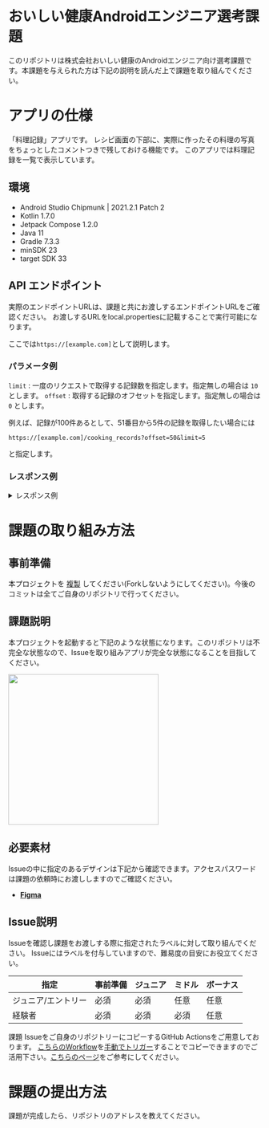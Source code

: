# おいしい健康Androidエンジニア選考課題
このリポジトリは株式会社おいしい健康のAndroidエンジニア向け選考課題です。本課題を与えられた方は下記の説明を読んだ上で課題を取り組んでください。

# アプリの仕様
「料理記録」アプリです。 レシピ画面の下部に、実際に作ったその料理の写真をちょっとしたコメントつきで残しておける機能です。
このアプリでは料理記録を一覧で表示しています。

## 環境
- Android Studio Chipmunk | 2021.2.1 Patch 2
- Kotlin 1.7.0
- Jetpack Compose 1.2.0
- Java 11
- Gradle 7.3.3
- minSDK 23
- target SDK 33


## API エンドポイント

実際のエンドポイントURLは、課題と共にお渡しするエンドポイントURLをご確認ください。 お渡しするURLをlocal.propertiesに記載することで実行可能になります。 

ここでは`https://[example.com]`として説明します。

### パラメータ例

`limit` :  一度のリクエストで取得する記録数を指定します。指定無しの場合は `10` とします。
`offset` : 取得する記録のオフセットを指定します。指定無しの場合は `0` とします。

例えば、記録が100件あるとして、51番目から5件の記録を取得したい場合には

`https://[example.com]/cooking_records?offset=50&limit=5`

と指定します。

### レスポンス例
<details>
<summary>レスポンス例</summary>

<pre>
{
  pagination: {
    total: 100,  # 総レコード数
    offset: 50,  # オフセット
    limit: 5     # リクエスト時指定の取得数
  },
  cooking_records: [
    {
      "image_url": "https://[example.com]/images/51.jpg", # 写真のURL
      "comment": "パンチのきいた辛味が印象的です。",                             # コメント
      "recipe_type": "main_dish",                                         # レシピの種類（main_dish: 主菜/主食, side_dish: 副菜, soup: スープ)
      "recorded_at": "2018-04-21 14:04:22"                                # 記録日時
    },
    {
      "image_url": "https://[example.com]/images/52.jpg",
      "comment": "ごまのコクと酸味がさわやかなタレを添えて。",
      "recipe_type": "main_dish",
      "recorded_at": "2018-04-20 14:04:42"
    },
    {
      "image_url": "https://[example.com]/images/53.jpg",
      "comment": "新鮮なとうもろこしのおいしさ。",
      "recipe_type": "soup",
      "recorded_at": "2018-04-19 14:05:41"
    },
    {
      "image_url": "https://[example.com]/images/54.jpg",
      "comment": "しょうゆとオイスターソースで味付けた具がたっぷり。",
      "recipe_type": "main_dish",
      "recorded_at": "2018-04-18 14:06:12"
    },
    {
      "image_url": "https://[example.com]/images/55.jpg",
      "comment": "豚バラ肉とゴーヤーで、夏バテも吹き飛びそうです。",
      "recipe_type": "main_dish",
      "recorded_at": "2018-04-17 14:07:40"
    }
  ]
}
</pre>

</details>

# 課題の取り組み方法

## 事前準備
本プロジェクトを [複製](https://docs.github.com/ja/repositories/creating-and-managing-repositories/duplicating-a-repository) してください(Forkしないようにしてください)。今後のコミットは全てご自身のリポジトリで行ってください。

## 課題説明

本プロジェクトを起動すると下記のような状態になります。このリポジトリは不完全な状態なので、Issueを取り組みアプリが完全な状態になることを目指してください。

<img src="images/start_app.png" width="300">

## 必要素材

Issueの中に指定のあるデザインは下記から確認できます。アクセスパスワードは課題の依頼時にお渡ししますのでご確認ください。

- [**Figma**](https://www.figma.com/file/5x5cq7sfZo2il7SE0lYlns/%E6%8E%A1%E7%94%A8%E8%AA%B2%E9%A1%8C---%E6%96%99%E7%90%86%E8%A8%98%E9%8C%B2%E3%82%A2%E3%83%97%E3%83%AA?node-id=20%3A1603)


## Issue説明

Issueを確認し課題をお渡しする際に指定されたラベルに対して取り組んでください。
Issueにはラベルを付与していますので、難易度の目安にお役立てください。

|指定|事前準備|ジュニア|ミドル|ボーナス|
|--|--|--|--|--|
|ジュニア/エントリー|必須|必須|任意|任意|
|経験者|必須|必須|必須|任意|


課題 Issueをご自身のリポジトリーにコピーするGitHub Actionsをご用意しております。
[こちらのWorkflow](./.github/workflows/copy-issues.yml)を[手動でトリガー](https://docs.github.com/ja/actions/managing-workflow-runs/manually-running-a-workflow)することでコピーできますのでご活用下さい。[こちらのページ](https://github.com/oishi-kenko/android-enginner-recruitment/blob/main/COPY-ISSUES_HELP.md)をご参考にしてください。

# 課題の提出方法

課題が完成したら、リポジトリのアドレスを教えてください。



